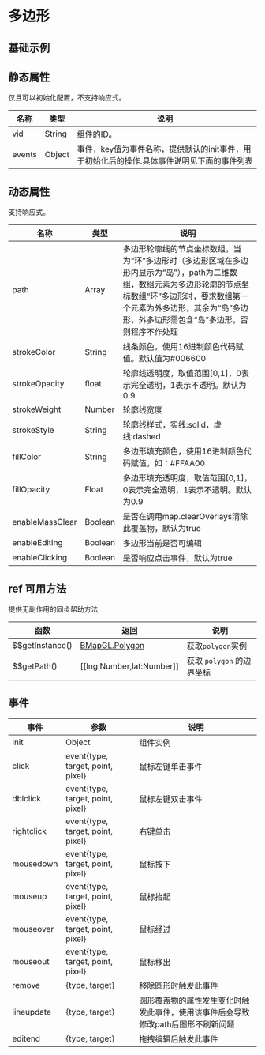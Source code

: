 # 多边形

## 基础示例

<vuep template="#example"></vuep>

<script v-pre type="text/x-template" id="example">

  <template>
    <div class="bmap-page-container">
      <el-bmap vid="bmap" :zoom="zoom" :bmap-manager="bmapManager" :center="center"
      ref="map"
      class="bmap-demo">
        <el-bmap-polygon v-for="(polygon, index) in polygons" :key="index" :vid="index" :ref="`polygon_${index}`" :path="polygon.path" :enable-editing="polygon.enableEditing" :events="polygon.events"></el-bmap-polygon>
      </el-bmap>
    </div>
  </template>

  <style>
    .bmap-demo {
      height: 300px;
    }
  </style>

  <script>
    let bmapManager = new VueBMap.BMapManager();
    module.exports = {
      data () {
        return {
          zoom: 15,
          center: [121.5273285, 31.21515044],
          bmapManager: bmapManager,
          polygons: [
            {
              enableEditing: true,
              path: [[121.5273285, 31.21515044], [121.5293285, 31.21515044], [121.5293285, 31.21915044], [121.5273285, 31.21515044]],
              events: {
                click: () => {
                  alert('click polygon');
                  console.log(bmapManager.getComponent(0));
                  console.log(this.$refs.polygon_0[0].$$getPath())
                }
              }
            }
          ]
        }
      }
    };
  </script>
</script>


## 静态属性
仅且可以初始化配置，不支持响应式。

名称 | 类型 | 说明
---|---|---|
vid | String | 组件的ID。
events | Object | 事件，key值为事件名称，提供默认的init事件，用于初始化后的操作.具体事件说明见下面的事件列表

## 动态属性
支持响应式。

名称 | 类型 | 说明
---|---|---|
path | Array| 多边形轮廓线的节点坐标数组，当为“环”多边形时（多边形区域在多边形内显示为“岛”），path为二维数组，数组元素为多边形轮廓的节点坐标数组“环”多边形时，要求数组第一个元素为外多边形，其余为“岛”多边形，外多边形需包含“岛”多边形，否则程序不作处理
strokeColor | String | 线条颜色，使用16进制颜色代码赋值。默认值为#006600
strokeOpacity | float | 轮廓线透明度，取值范围[0,1]，0表示完全透明，1表示不透明。默认为0.9
strokeWeight | Number | 轮廓线宽度
strokeStyle | String | 轮廓线样式，实线:solid，虚线:dashed
fillColor | String | 多边形填充颜色，使用16进制颜色代码赋值，如：#FFAA00
fillOpacity | Float | 多边形填充透明度，取值范围[0,1]，0表示完全透明，1表示不透明。默认为0.9
enableMassClear | Boolean | 是否在调用map.clearOverlays清除此覆盖物，默认为true
enableEditing | Boolean | 多边形当前是否可编辑
enableClicking | Boolean | 是否响应点击事件，默认为true

## ref 可用方法
提供无副作用的同步帮助方法

函数 | 返回 | 说明
---|---|---|
$$getInstance() | [BMapGL.Polygon](http://lbsyun.baidu.com/cms/jsapi/reference/jsapi_webgl_1_0.html#a3b12) | 获取`polygon`实例
$$getPath() | [[lng:Number,lat:Number]] | 获取 `polygon` 的边界坐标

## 事件

事件 | 参数 | 说明
---|---|---|
init | Object | 组件实例
click | event{type, target, point, pixel} | 鼠标左键单击事件
dblclick | event{type, target, point, pixel} | 鼠标左键双击事件
rightclick | event{type, target, point, pixel} | 右键单击
mousedown | event{type, target, point, pixel} | 鼠标按下
mouseup | event{type, target, point, pixel} | 鼠标抬起
mouseover | event{type, target, point, pixel} | 鼠标经过
mouseout | event{type, target, point, pixel} | 鼠标移出
remove | {type, target} | 移除圆形时触发此事件
lineupdate | {type, target}	| 圆形覆盖物的属性发生变化时触发此事件，使用该事件后会导致修改path后图形不刷新问题
editend | {type, target} | 拖拽编辑后触发此事件
